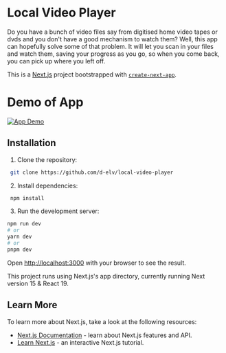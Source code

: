 # Local Video Player

Do you have a bunch of video files say from digitised home video tapes or dvds and you don't have a good mechanism to watch them? Well, this app can hopefully solve some of that problem. It will let you scan in your files and watch them, saving your progress as you go, so when you come back, you can pick up where you left off.

This is a [Next.js](https://nextjs.org) project bootstrapped with [`create-next-app`](https://nextjs.org/docs/app/api-reference/cli/create-next-app).

# Demo of App

[![App Demo](https://media1.giphy.com/media/v1.Y2lkPTc5MGI3NjExZ2draHE4MGlmOXZkMDhleDdodDRwdjYwOXJiYXZxbmVlY2RpdjZ2ayZlcD12MV9pbnRlcm5hbF9naWZfYnlfaWQmY3Q9Zw/gFjYDmBRirnZO1SoFc/giphy.gif)](https://youtu.be/Hx2qC8hiiMg)

## Installation

1. Clone the repository:

```bash
 git clone https://github.com/d-elv/local-video-player
```

2. Install dependencies:

```bash
 npm install
```

3. Run the development server:

```bash
npm run dev
# or
yarn dev
# or
pnpm dev
```

Open [http://localhost:3000](http://localhost:3000) with your browser to see the result.

This project runs using Next.js's app directory, currently running Next version 15 & React 19.

## Learn More

To learn more about Next.js, take a look at the following resources:

- [Next.js Documentation](https://nextjs.org/docs) - learn about Next.js features and API.
- [Learn Next.js](https://nextjs.org/learn) - an interactive Next.js tutorial.
